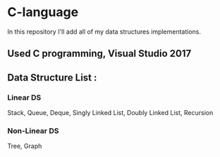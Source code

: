 # C-language
In this repository I'll add all of my data structures implementations.

## Used C programming, Visual Studio 2017
## Data Structure List :
### Linear DS
Stack, Queue, Deque, Singly Linked List, Doubly Linked List, Recursion
### Non-Linear DS
Tree, Graph
